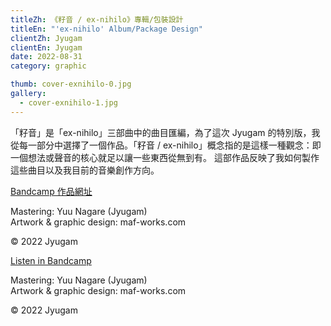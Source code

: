 ```yaml
---
titleZh: 《籽音 / ex​-​nihilo》專輯/包裝設計
titleEn: "'ex​-​nihilo' Album/Package Design"
clientZh: Jyugam
clientEn: Jyugam
date: 2022-08-31
category: graphic

thumb: cover-exnihilo-0.jpg
gallery:
  - cover-exnihilo-1.jpg
---
```


「籽音」是「ex-nihilo」三部曲中的曲目匯編，為了這次 Jyugam 的特別版，我從每一部分中選擇了一個作品。「籽音 / ex-nihilo」概念指的是這樣一種觀念：即一個想法或聲音的核心就足以讓一些東西從無到有。 這部作品反映了我如何製作這些曲目以及我目前的音樂創作方向。<br/>

[Bandcamp 作品網址](https://jyugam.bandcamp.com/album/ex-nihilo)<br/>

Mastering: Yuu Nagare (Jyugam)<br/>
Artwork & graphic design: maf-works.com

© 2022 Jyugam

<!-- lang -->


[Listen in Bandcamp](https://jyugam.bandcamp.com/album/ex-nihilo)<br/>

Mastering: Yuu Nagare (Jyugam)<br/>
Artwork & graphic design: maf-works.com

© 2022 Jyugam
